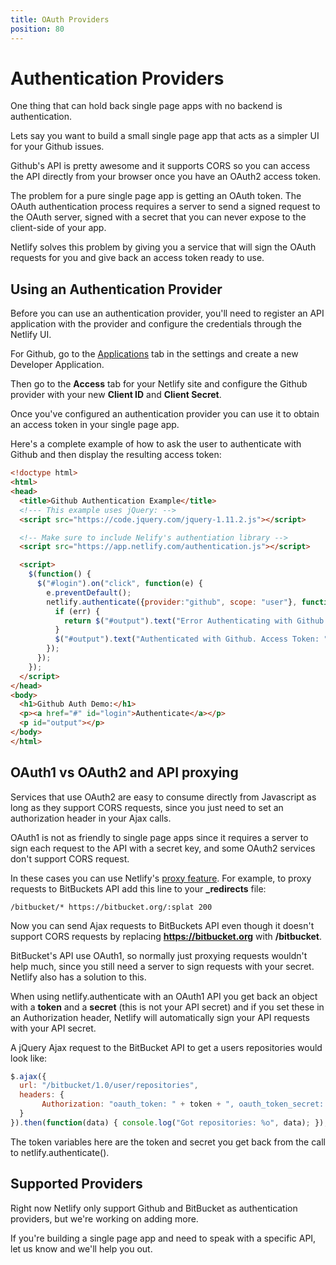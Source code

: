 ```yaml
---
title: OAuth Providers
position: 80
---
```


# Authentication Providers

One thing that can hold back single page apps with no backend is authentication.

Lets say you want to build a small single page app that acts as a simpler UI for your Github issues.

Github's API is pretty awesome and it supports CORS so you can access the API directly from your browser once you have an OAuth2 access token.

The problem for a pure single page app is getting an OAuth token. The OAuth authentication process requires a server to send a signed request to the OAuth server, signed with a secret that you can never expose to the client-side of your app.

Netlify solves this problem by giving you a service that will sign the OAuth requests for you and give back an access token ready to use.

## Using an Authentication Provider

Before you can use an authentication provider, you'll need to register an API application with the provider and configure the credentials through the Netlify UI.

For Github, go to the [Applications](https://github.com/settings/applications) tab in the settings and create a new Developer Application.

Then go to the **Access** tab for your Netlify site and configure the Github provider with your new **Client ID** and **Client Secret**.

Once you've configured an authentication provider you can use it to obtain an access token in your single page app.

Here's a complete example of how to ask the user to authenticate with Github and then display the resulting access token:

```html
<!doctype html>
<html>
<head>
  <title>Github Authentication Example</title>
  <!--- This example uses jQuery: -->
  <script src="https://code.jquery.com/jquery-1.11.2.js"></script>

  <!-- Make sure to include Nelify's authentiation library -->
  <script src="https://app.netlify.com/authentication.js"></script>

  <script>
    $(function() {
      $("#login").on("click", function(e) {
        e.preventDefault();
        netlify.authenticate({provider:"github", scope: "user"}, function(err, data) {
          if (err) {
            return $("#output").text("Error Authenticating with Github: " + err);
          }
          $("#output").text("Authenticated with Github. Access Token: " + data.token);
        });
      });
    });
  </script>
</head>
<body>
  <h1>Github Auth Demo:</h1>
  <p><a href="#" id="login">Authenticate</a></p>
  <p id="output"></p>
</body>
</html>
```

## OAuth1 vs OAuth2 and API proxying

Services that use OAuth2 are easy to consume directly from Javascript as long as they support CORS requests, since you just need to set an authorization header in your Ajax calls.

OAuth1 is not as friendly to single page apps since it requires a server to sign each request to the API with a secret key, and some OAuth2 services don't support CORS request.

In these cases you can use Netlify's [proxy feature](/redirects/#proxying). For example, to proxy requests to BitBuckets API add this line to your **_redirects** file:

    /bitbucket/* https://bitbucket.org/:splat 200

Now you can send Ajax requests to BitBuckets API even though it doesn't support CORS requests by replacing **https://bitbucket.org** with **/bitbucket**.

BitBucket's API use OAuth1, so normally just proxying requests wouldn't help much, since you still need a server to sign requests with your secret. Netlify also has a solution to this.

When using netlify.authenticate with an OAuth1 API you get back an object with a **token** and a **secret** (this is not your API secret) and if you set these in an Authorization header, Netlify will automatically sign your API requests with your API secret.

A jQuery Ajax request to the BitBucket API to get a users repositories would look like:

```js
$.ajax({
  url: "/bitbucket/1.0/user/repositories",
  headers: {
       Authorization: "oauth_token: " + token + ", oauth_token_secret: " + secret
  }
}).then(function(data) { console.log("Got repositories: %o", data); });
```

The token variables here are the token and secret you get back from the call to netlify.authenticate().

## Supported Providers

Right now Netlify only support Github and BitBucket as authentication providers, but we're working on adding more.

If you're building a single page app and need to speak with a specific API, let us know and we'll help you out.